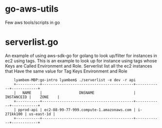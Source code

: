 # go-aws-utils
Few aws tools/scripts in go

# serverlist.go

An example of using aws-sdk-go for golang to look up/filter for instances in ec2 using tags. This is an example to look up for instance using tags whose Keys are Called Environment and Role. Serverlist list all the ec2 instances that Have the same value for Tag Keys Environment and Role

		lyambem-MBP:go-intro lyambem$ ./serverlist -e dev -r api
		+-----------+------------------------------------------+------------+------------+
		|   NAME    |                 DNSNAME                  | INSTANCEID |    ZONE    |
		+-----------+------------------------------------------+------------+------------+
		| pprod-api | ec2-88-99-77-999.compute-1.amazonaws.com | i-271kk100 | us-east-1d |
		+-----------+------------------------------------------+------------+------------+

